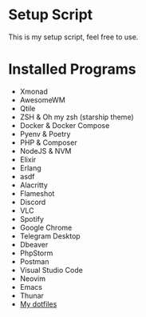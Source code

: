 # Setup Script

This is my setup script, feel free to use.


# Installed Programs

- Xmonad
- AwesomeWM
- Qtile
- ZSH & Oh my zsh (starship theme)
- Docker & Docker Compose
- Pyenv & Poetry
- PHP & Composer
- NodeJS & NVM
- Elixir
- Erlang
- asdf
- Alacritty
- Flameshot
- Discord
- VLC
- Spotify
- Google Chrome
- Telegram Desktop
- Dbeaver
- PhpStorm
- Postman
- Visual Studio Code
- Neovim
- Emacs
- Thunar
- [My dotfiles](https://github.com/jvsvazz/dotfiles)
